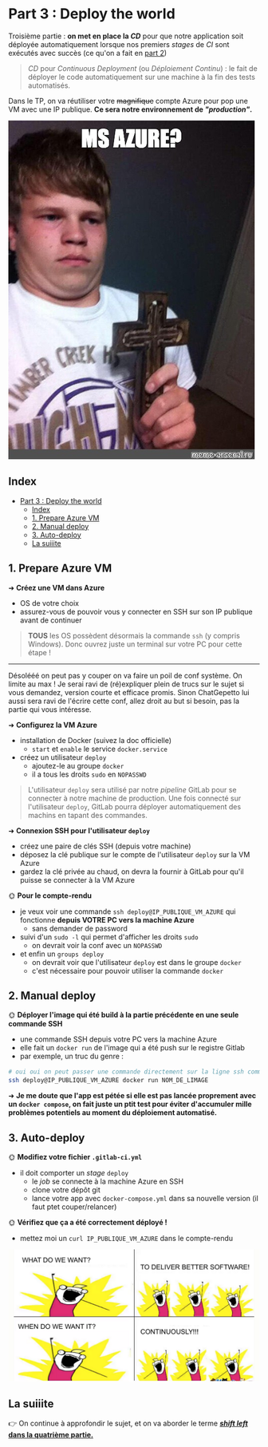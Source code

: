 # Part 3 : Deploy the world

Troisième partie : **on met en place la *CD*** pour que notre application soit déployée automatiquement lorsque nos premiers *stages* de *CI* sont exécutés avec succès (ce qu'on a fait en [part 2](./part2.md))

> *CD* pour *Continuous Deployment* (ou *Déploiement Continu*) : le fait de déployer le code automatiquement sur une machine à la fin des tests automatisés.

Dans le TP, on va réutiliser votre ~~magnifique~~ compte Azure pour pop une VM avec une IP publique. **Ce sera notre environnement de *"production"*.**

![Azure](./img/azure.jpg)

## Index

- [Part 3 : Deploy the world](#part-3--deploy-the-world)
  - [Index](#index)
  - [1. Prepare Azure VM](#1-prepare-azure-vm)
  - [2. Manual deploy](#2-manual-deploy)
  - [3. Auto-deploy](#3-auto-deploy)
  - [La suiiite](#la-suiiite)

## 1. Prepare Azure VM

➜ **Créez une VM dans Azure**

- OS de votre choix
- assurez-vous de pouvoir vous y connecter en SSH sur son IP publique avant de continuer

> **TOUS** les OS possèdent désormais la commande `ssh` (y compris Windows). Donc ouvrez juste un terminal sur votre PC pour cette étape !

---

Désolééé on peut pas y couper on va faire un poil de conf système. On limite au max ! Je serai ravi de (ré)expliquer plein de trucs sur le sujet si vous demandez, version courte et efficace promis. Sinon ChatGepetto lui aussi sera ravi de l'écrire cette conf, allez droit au but si besoin, pas la partie qui vous intéresse.

➜ **Configurez la VM Azure**

- installation de Docker (suivez la doc officielle)
  - `start` et `enable` le service `docker.service`
- créez un utilisateur `deploy`
  - ajoutez-le au groupe `docker`
  - il a tous les droits `sudo` en `NOPASSWD`

> L'utilisateur `deploy` sera utilisé par notre *pipeline* GitLab pour se connecter à notre machine de production. Une fois connecté sur l'utilisateur `deploy`, GitLab pourra déployer automatiquement des machins en tapant des commandes.

➜ **Connexion SSH pour l'utilisateur `deploy`**

- créez une paire de clés SSH (depuis votre machine)
- déposez la clé publique sur le compte de l'utilisateur `deploy` sur la VM Azure
- gardez la clé privée au chaud, on devra la fournir à GitLab pour qu'il puisse se connecter à la VM Azure

🌞 **Pour le compte-rendu**

- je veux voir une commande `ssh deploy@IP_PUBLIQUE_VM_AZURE` qui fonctionne **depuis VOTRE PC vers la machine Azure**
  - sans demander de password
- suivi d'un `sudo -l` qui permet d'afficher les droits `sudo`
  - on devrait voir la conf avec un `NOPASSWD`
- et enfin un `groups deploy`
  - on devrait voir que l'utilisateur `deploy` est dans le groupe `docker`
  - c'est nécessaire pour pouvoir utiliser la commande `docker`

## 2. Manual deploy

🌞 **Déployer l'image qui été build à la partie précédente en une seule commande SSH**

- une commande SSH depuis votre PC vers la machine Azure
- elle fait un `docker run` de l'image qui a été push sur le registre Gitlab
- par exemple, un truc du genre :

```bash
# oui oui on peut passer une commande directement sur la ligne ssh comme ça
ssh deploy@IP_PUBLIQUE_VM_AZURE docker run NOM_DE_LIMAGE
```

➜ **Je me doute que l'app est pétée si elle est pas lancée proprement avec un `docker compose`, on fait juste un ptit test pour éviter d'accumuler mille problèmes potentiels au moment du déploiement automatisé.**

## 3. Auto-deploy

🌞 **Modifiez votre fichier `.gitlab-ci.yml`**

- il doit comporter un *stage* `deploy`
  - le *job* se connecte à la machine Azure en SSH
  - clone votre dépôt git
  - lance votre app avec `docker-compose.yml` dans sa nouvelle version (il faut ptet couper/relancer)

🌞 **Vérifiez que ça a été correctement déployé !**

- mettez moi un `curl IP_PUBLIQUE_VM_AZURE` dans le compte-rendu

![Continuously](./img/deliver_continuously.png)

## La suiiite

👉 On continue à approfondir le sujet, et on va aborder le terme [***shift left* dans la quatrième partie.**](./part4.md)

